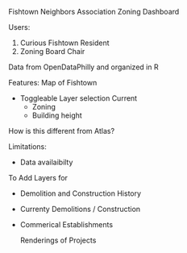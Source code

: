 Fishtown Neighbors Association Zoning Dashboard

Users: 
1. Curious Fishtown Resident
2. Zoning Board Chair

Data from OpenDataPhilly and organized in R

Features:
Map of Fishtown
  - Toggleable Layer selection
      Current
     - Zoning
     - Building height
   

How is this different from Atlas? 

Limitations:
  - Data availaibilty

To Add
    Layers for
  - Demolition and Construction History
  - Currenty Demolitions / Construction
  - Commerical Establishments
  
    Renderings of Projects
